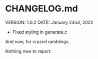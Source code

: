 # CHANGELOG.md

VERSION: 1.0.2
DATE: January 24nd, 2022

+ Fixed styling in generate.c

And now, for crazed ramblings..

Nothing new to report.
